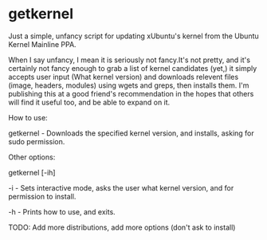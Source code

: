# getkernel
Just a simple, unfancy script for updating xUbuntu's kernel from the Ubuntu Kernel Mainline PPA.

When I say unfancy, I mean it is seriously not fancy.It's not pretty, and it's certainly not fancy enough to grab a list of kernel candidates (yet,) it simply accepts user input (What kernel version) and downloads relevent files (image, headers, modules) using wgets and greps, then installs them. I'm publishing this at a good friend's recommendation in the hopes that others will find it useful too, and be able to expand on it.

How to use:

getkernel <kernel version> - Downloads the specified kernel version, and installs, asking for sudo permission.

Other options:

getkernel [-ih]

-i - Sets interactive mode, asks the user what kernel version, and for permission to install.

-h - Prints how to use, and exits.


TODO: Add more distributions, add more options (don't ask to install) 

